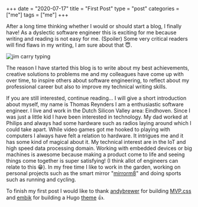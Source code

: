 +++
date = "2020-07-17"
title = "First Post"
type = "post"
categories = ["me"]
tags = ["me"]
+++

After a long time thinking whether I would or should start a blog, I finally have! As a dyslectic software engineer this is exciting for me because writing and reading is not easy for me. (Spoiler) Some very critical readers will find flaws in my writing, I am sure about that 😇.

![jim carry typing](https://media.giphy.com/media/13GIgrGdslD9oQ/giphy.gif)

The reason I have started this blog is to write about my best achievements, creative solutions to problems me and my colleagues have come up with over time, to inspire others about software engineering, to reflect about my professional career but also to improve my technical writing skills.

If you are still interested, continue reading...
I will give a short introduction about myself, my name is Thomas Reynders I am a enthusiastic software engineer. I live and work in the Dutch Silicon Valley area: Eindhoven. Since I was just a little kid I have been interested in technology. My dad worked at Philips and always had some hardware such as radios laying around which I could take apart. While video games got me hooked to playing with computers I always have felt a relation to hardware. It intrigues me and it has some kind of magical about it. My technical interest are in the IoT and high speed data processing domain. Working with embedded devices or big machines is awesome because making a product come to life and seeing things come together is super satisfying! (I think allot of engineers can relate to this 😁). In my free time I like to work in the garden, working on personal projects such as the smart mirror "[mirrorm8](https://github.com/ovaar/mirrorm8/tree/dev)" and doing sports such as running and cycling.

To finish my first post I would like to thank [andybrewer](https://github.com/andybrewer) for building [MVP.css](https://andybrewer.github.io/mvp/) and [embik](https://github.com/andybrewer) for building a Hugo [theme](https://github.com/embik/hugo-theme-lyla.git) 👍.
